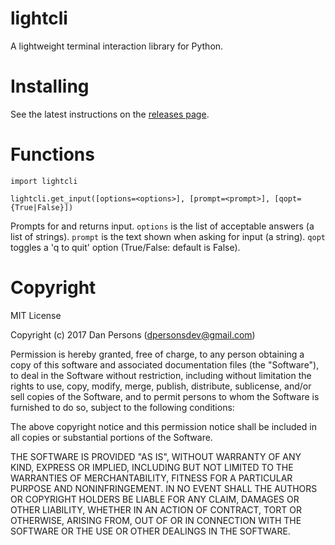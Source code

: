 # lightcli
A lightweight terminal interaction library for Python.

# Installing
See the latest instructions on the [releases page](https://github.com/dogoncouch/lightcli/releases).

# Functions
    import lightcli
    
    lightcli.get_input([options=<options>], [prompt=<prompt>], [qopt={True|False}])

Prompts for and returns input. `` options `` is the list of acceptable answers (a list of strings). `` prompt `` is the text shown when asking for input (a string). `` qopt `` toggles a 'q to quit' option (True/False: default is False).

# Copyright
MIT License

Copyright (c) 2017 Dan Persons (dpersonsdev@gmail.com)

Permission is hereby granted, free of charge, to any person obtaining a copy
of this software and associated documentation files (the "Software"), to deal
in the Software without restriction, including without limitation the rights
to use, copy, modify, merge, publish, distribute, sublicense, and/or sell
copies of the Software, and to permit persons to whom the Software is
furnished to do so, subject to the following conditions:

The above copyright notice and this permission notice shall be included in all
copies or substantial portions of the Software.

THE SOFTWARE IS PROVIDED "AS IS", WITHOUT WARRANTY OF ANY KIND, EXPRESS OR
IMPLIED, INCLUDING BUT NOT LIMITED TO THE WARRANTIES OF MERCHANTABILITY,
FITNESS FOR A PARTICULAR PURPOSE AND NONINFRINGEMENT. IN NO EVENT SHALL THE
AUTHORS OR COPYRIGHT HOLDERS BE LIABLE FOR ANY CLAIM, DAMAGES OR OTHER
LIABILITY, WHETHER IN AN ACTION OF CONTRACT, TORT OR OTHERWISE, ARISING FROM,
OUT OF OR IN CONNECTION WITH THE SOFTWARE OR THE USE OR OTHER DEALINGS IN THE
SOFTWARE.

